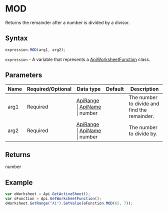 # MOD

Returns the remainder after a number is divided by a divisor.

## Syntax

```javascript
expression.MOD(arg1, arg2);
```

`expression` - A variable that represents a [ApiWorksheetFunction](../ApiWorksheetFunction.md) class.

## Parameters

| **Name** | **Required/Optional** | **Data type** | **Default** | **Description** |
| ------------- | ------------- | ------------- | ------------- | ------------- |
| arg1 | Required | [ApiRange](../../ApiRange/ApiRange.md) \| [ApiName](../../ApiName/ApiName.md) \| number |  | The number to divide and find the remainder. |
| arg2 | Required | [ApiRange](../../ApiRange/ApiRange.md) \| [ApiName](../../ApiName/ApiName.md) \| number |  | The number to divide by. |

## Returns

number

## Example



```javascript editor-xlsx
var oWorksheet = Api.GetActiveSheet();
var oFunction = Api.GetWorksheetFunction();
oWorksheet.GetRange("A1").SetValue(oFunction.MOD(65, 7));
```

